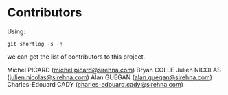 # Contributors

Using:

```{.bash}
git shortlog -s -n
```

we can get the list of contributors to this project.

Michel PICARD (michel.picard@sirehna.com)
Bryan COLLE
Julien NICOLAS (julien.nicolas@sirehna.com)
Alan GUEGAN  (alan.guegan@sirehna.com)
Charles-Edouard CADY (charles-edouard.cady@sirehna.com)
